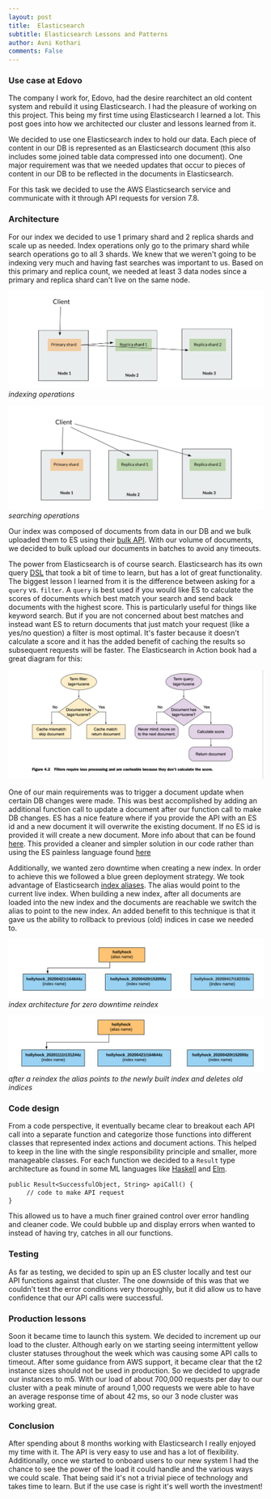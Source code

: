 ```yaml
---
layout: post
title:  Elasticsearch 
subtitle: Elasticsearch Lessons and Patterns 
author: Avni Kothari
comments: False
---
```


### Use case at Edovo
The company I work for, Edovo, had the desire rearchitect an old content system and rebuild it using Elasticsearch. I had the pleasure
of working on this project. This being my first time using Elasticsearch I learned a lot. This post goes into how we architected our cluster
and lessons learned from it. 

We decided to use one Elasticsearch index to hold our data. Each piece of content in our DB is represented as an Elasticsearch document (this also includes
some joined table data compressed into one document). One major requirement was that we needed updates that occur to pieces of content in our DB to be reflected
in the documents in Elasticsearch.

For this task we decided to use the AWS Elasticsearch service and communicate with it through API requests for version 7.8.
 
### Architecture
For our index we decided to use 1 primary shard and 2 replica shards and scale up as needed. Index operations only go to the primary shard while search operations
go to all 3 shards. We knew that we weren't going to be indexing very much and having fast searches was important to us.
Based on this primary and replica count, we needed at 
least 3 data nodes since a primary and replica shard can't live on the same node. 

![index_documents](/assets/img/index_documents.png)
*indexing operations*

![searching_documents](/assets/img/searching_documents.png)
*searching operations*

Our index was composed of documents from data in our DB and we bulk uploaded them to ES using their
[bulk API](https://www.elastic.co/guide/en/elasticsearch/reference/7.8/docs-bulk.html). 
With our volume of documents, we decided to bulk upload our documents in batches to avoid any timeouts.

The power from Elasticsearch is of course search. Elasticsearch has its own query [DSL](https://www.elastic.co/guide/en/elasticsearch/reference/7.8/query-dsl.html) that
took a bit of time to learn, but has a lot of great functionality. The biggest lesson I learned from it is the difference between asking for a `query` vs. `filter`. 
A `query` is best used if you would like ES to calculate the scores of documents which best match your search and send back documents with the highest score. This is
particularly useful for things like keyword search. But if you are not concerned about best matches and instead want ES to return documents that just match your request
(like a yes/no question) a filter is most optimal. It's faster because it doesn't calculate a score and it has the added benefit of caching the results so subsequent
requests will be faster. The Elasticsearch in Action book had a great diagram for this:

![query_filter](/assets/img/query_filter.png)

One of our main requirements was to trigger a document update when certain DB changes were made. This was best accomplished by adding an additional function call to update
a document after our function call to make DB changes. ES has a nice feature where if you provide the API with an ES id and a new document it will overwrite the existing document. If no
ES id is provided it will create a new document. More info about that can be found [here](https://www.elastic.co/guide/en/elasticsearch/reference/7.8/docs-index_.html).
This provided a cleaner and simpler solution in our code rather than using the ES painless language found [here](https://www.elastic.co/guide/en/elasticsearch/reference/7.8/docs-update.html)

Additionally, we wanted zero downtime when creating a new index. In order to achieve this we followed a blue green deployment strategy. We took advantage of Elasticsearch
[index aliases](https://www.elastic.co/guide/en/elasticsearch/reference/7.8/indices-add-alias.html). The alias would point to the current live index. When building a new
index, after all documents are loaded into the new index and the documents are reachable we switch the alias to point to the new index. An added benefit to this technique
is that it gave us the ability to rollback to previous (old) indices in case we needed to.

![rebuild-index-1](/assets/img/rebuild-index-1.png)
*index architecture for zero downtime reindex*

![rebuild-index-2](/assets/img/rebuild-index-2.png)
*after a reindex the alias points to the newly built index and deletes old indices*

### Code design

From a code perspective, it eventually became clear to breakout each API call
into a separate function and categorize those functions into different classes that represented index actions and document actions. This helped to keep in the line with
the single responsibility principle and smaller, more manageable classes. For each function we decided to a `Result` type architecture as found in some ML languages like 
[Haskell](https://hackage.haskell.org/package/base-4.14.0.0/docs/Data-Either.html) and [Elm](https://package.elm-lang.org/packages/elm/core/latest/Result). 

```
public Result<SuccessfulObject, String> apiCall() {
     // code to make API request
}
```

This allowed us to have a much finer grained control over error handling and cleaner code. We could bubble up and display errors when wanted to instead of having try, 
catches in all our functions. 


### Testing
As far as testing, we decided to spin up an ES cluster locally and test our API functions against that cluster. The one downside of this was that we couldn't test the error
conditions very thoroughly, but it did allow us to have confidence that our API calls were successful. 

### Production lessons
Soon it became time to launch this system. We decided to increment up our load to the cluster. Although early on we starting seeing intermittent yellow cluster statuses throughout 
the week which was causing some API calls to timeout. After some guidance from AWS support, it became clear that the t2 instance sizes should not be used in production. So we decided to upgrade
our instances to m5. With our load of about 700,000 requests per day to our cluster with a peak minute of around 1,000 requests we were able to have an average
response time of about 42 ms, so our 3 node cluster was working great. 

### Conclusion
After spending about 8 months working with Elasticsearch I really enjoyed my time with it. The API is very easy to use and has a lot of flexibility. Additionally, once we started
to onboard users to our new system I had the chance to see the power of the load it could handle and the various ways we could scale. That being said it's not a trivial piece of technology 
and takes time to learn. But if the use case is right it's well worth the investment! 
